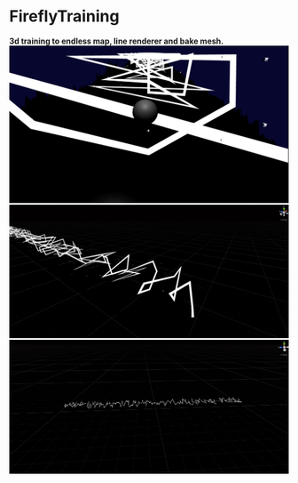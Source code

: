 # FireflyTraining
 **3d training to endless map, line renderer and bake mesh.**
![InGame](InGame.png)
![InScene1](InScene1.png)
![InScene2](InScene2.png)